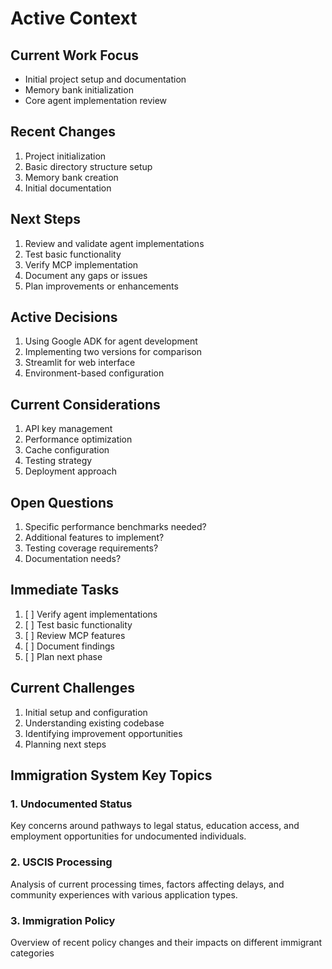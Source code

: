# Active Context

## Current Work Focus
- Initial project setup and documentation
- Memory bank initialization
- Core agent implementation review

## Recent Changes
1. Project initialization
2. Basic directory structure setup
3. Memory bank creation
4. Initial documentation

## Next Steps
1. Review and validate agent implementations
2. Test basic functionality
3. Verify MCP implementation
4. Document any gaps or issues
5. Plan improvements or enhancements

## Active Decisions
1. Using Google ADK for agent development
2. Implementing two versions for comparison
3. Streamlit for web interface
4. Environment-based configuration

## Current Considerations
1. API key management
2. Performance optimization
3. Cache configuration
4. Testing strategy
5. Deployment approach

## Open Questions
1. Specific performance benchmarks needed?
2. Additional features to implement?
3. Testing coverage requirements?
4. Documentation needs?

## Immediate Tasks
1. [ ] Verify agent implementations
2. [ ] Test basic functionality
3. [ ] Review MCP features
4. [ ] Document findings
5. [ ] Plan next phase

## Current Challenges
1. Initial setup and configuration
2. Understanding existing codebase
3. Identifying improvement opportunities
4. Planning next steps

## Immigration System Key Topics

### 1. Undocumented Status
Key concerns around pathways to legal status, education access, and employment opportunities for undocumented individuals.

### 2. USCIS Processing
Analysis of current processing times, factors affecting delays, and community experiences with various application types.

### 3. Immigration Policy
Overview of recent policy changes and their impacts on different immigrant categories 
